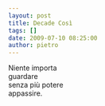 ```yaml
---
layout: post
title: Decade Così
tags: []
date: 2009-07-10 08:25:00
author: pietro
---
```

Niente importa<br/>guardare<br/>senza più potere<br/>appassire.
